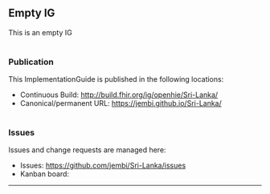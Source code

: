 Empty IG
---
This is an empty IG
<br> </br>
###
### Publication
This ImplementationGuide is published in the following locations:

* Continuous Build: <http://build.fhir.org/ig/openhie/Sri-Lanka/>
* Canonical/permanent URL: <https://jembi.github.io/Sri-Lanka/>
<br> </br>

### Issues
Issues and change requests are managed here:  

* Issues:  <https://github.com/jembi/Sri-Lanka/issues>  
* Kanban board: 

---